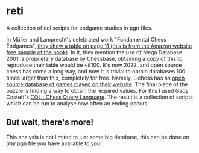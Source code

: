 # reti
A collection of cql scripts for endgame studies in pgn files.

In Müller and Lamprecht's celebrated work "Fundamental Chess Endgames", [they show a table on page 11 (this is from the Amazon website free sample of the book)](https://www.amazon.co.uk/Fundamental-Chess-Endings-One-Encyclopaedia/dp/1901983536?asin=B00BJ64LMW&revisionId=e8148266&format=1&depth=1). In it, they mention the use of Mega Database 2001, a proprietary database by Chessbase, obtaining a copy of this to reproduce their table would be ~£100. It's now 2022, and open source chess has come a long way, and now it is trivial to obtain databases 100 times larger than this, completely for free. Namely, Lichess has an [open source database of games played on their website](https://database.lichess.org/#standard_games). The final piece of the puzzle is finding a way to obtain the required values. For this I used Gady Costeff's [CQL : Chess Query Language](http://www.gadycosteff.com/cql/). The result is a collection of scripts which can be run to analyse how often an ending occurs.

## But wait, there's more!

This analysis is not limited to just some big database, this can be done on _any_ pgn file you have available to you!


